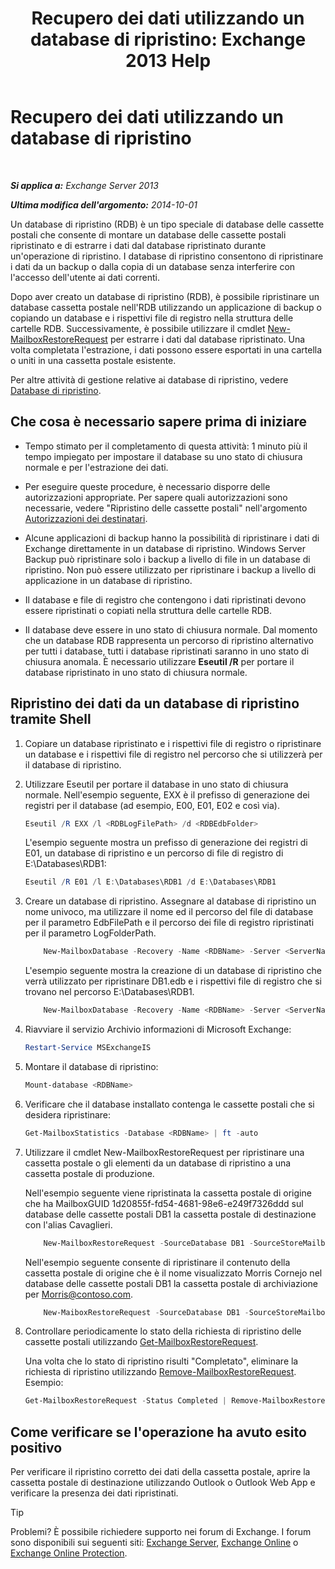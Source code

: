 ﻿---
title: 'Recupero dei dati utilizzando un database di ripristino: Exchange 2013 Help'
TOCTitle: Recupero dei dati utilizzando un database di ripristino
ms:assetid: d64c18e7-16af-4bd8-a5c5-01206984d4d1
ms:mtpsurl: https://technet.microsoft.com/it-it/library/Ee332351(v=EXCHG.150)
ms:contentKeyID: 50481782
ms.date: 05/22/2018
mtps_version: v=EXCHG.150
ms.translationtype: MT
---

# Recupero dei dati utilizzando un database di ripristino

 

_**Si applica a:** Exchange Server 2013_

_**Ultima modifica dell'argomento:** 2014-10-01_

Un database di ripristino (RDB) è un tipo speciale di database delle cassette postali che consente di montare un database delle cassette postali ripristinato e di estrarre i dati dal database ripristinato durante un'operazione di ripristino. I database di ripristino consentono di ripristinare i dati da un backup o dalla copia di un database senza interferire con l'accesso dell'utente ai dati correnti.

Dopo aver creato un database di ripristino (RDB), è possibile ripristinare un database cassetta postale nell'RDB utilizzando un applicazione di backup o copiando un database e i rispettivi file di registro nella struttura delle cartelle RDB. Successivamente, è possibile utilizzare il cmdlet [New-MailboxRestoreRequest](https://technet.microsoft.com/it-it/library/ff829875\(v=exchg.150\)) per estrarre i dati dal database ripristinato. Una volta completata l'estrazione, i dati possono essere esportati in una cartella o uniti in una cassetta postale esistente.

Per altre attività di gestione relative ai database di ripristino, vedere [Database di ripristino](recovery-databases-exchange-2013-help.md).

## Che cosa è necessario sapere prima di iniziare

  - Tempo stimato per il completamento di questa attività: 1 minuto più il tempo impiegato per impostare il database su uno stato di chiusura normale e per l'estrazione dei dati.

  - Per eseguire queste procedure, è necessario disporre delle autorizzazioni appropriate. Per sapere quali autorizzazioni sono necessarie, vedere "Ripristino delle cassette postali" nell'argomento [Autorizzazioni dei destinatari](recipients-permissions-exchange-2013-help.md).

  - Alcune applicazioni di backup hanno la possibilità di ripristinare i dati di Exchange direttamente in un database di ripristino. Windows Server Backup può ripristinare solo i backup a livello di file in un database di ripristino. Non può essere utilizzato per ripristinare i backup a livello di applicazione in un database di ripristino.

  - Il database e file di registro che contengono i dati ripristinati devono essere ripristinati o copiati nella struttura delle cartelle RDB.

  - Il database deve essere in uno stato di chiusura normale. Dal momento che un database RDB rappresenta un percorso di ripristino alternativo per tutti i database, tutti i database ripristinati saranno in uno stato di chiusura anomala. È necessario utilizzare **Eseutil /R** per portare il database ripristinato in uno stato di chiusura normale.

## Ripristino dei dati da un database di ripristino tramite Shell

1.  Copiare un database ripristinato e i rispettivi file di registro o ripristinare un database e i rispettivi file di registro nel percorso che si utilizzerà per il database di ripristino.

2.  Utilizzare Eseutil per portare il database in uno stato di chiusura normale. Nell'esempio seguente, EXX è il prefisso di generazione dei registri per il database (ad esempio, E00, E01, E02 e così via).
    
    ```powershell
    Eseutil /R EXX /l <RDBLogFilePath> /d <RDBEdbFolder>
    ```
    
    L'esempio seguente mostra un prefisso di generazione dei registri di E01, un database di ripristino e un percorso di file di registro di E:\\Databases\\RDB1:
    
    ```powershell
    Eseutil /R E01 /l E:\Databases\RDB1 /d E:\Databases\RDB1
    ```

3.  Creare un database di ripristino. Assegnare al database di ripristino un nome univoco, ma utilizzare il nome ed il percorso del file di database per il parametro EdbFilePath e il percorso dei file di registro ripristinati per il parametro LogFolderPath.
    ```powershell
        New-MailboxDatabase -Recovery -Name <RDBName> -Server <ServerName> -EdbFilePath <RDBPathandFileName> -LogFolderPath <LogFilePath>
    ```
    L'esempio seguente mostra la creazione di un database di ripristino che verrà utilizzato per ripristinare DB1.edb e i rispettivi file di registro che si trovano nel percorso E:\\Databases\\RDB1.
    ```powershell
        New-MailboxDatabase -Recovery -Name <RDBName> -Server <ServerName> -EdbFilePath "E:\Databases\RDB1\DB1.EDB" -LogFolderPath "E:\Databases\RDB1"
    ```
4.  Riavviare il servizio Archivio informazioni di Microsoft Exchange:
    
    ```powershell
    Restart-Service MSExchangeIS
    ```

5.  Montare il database di ripristino:
    
    ```powershell
    Mount-database <RDBName>
    ```

6.  Verificare che il database installato contenga le cassette postali che si desidera ripristinare:
    
    ```powershell
    Get-MailboxStatistics -Database <RDBName> | ft -auto
    ```

7.  Utilizzare il cmdlet New-MailboxRestoreRequest per ripristinare una cassetta postale o gli elementi da un database di ripristino a una cassetta postale di produzione.
    
    Nell'esempio seguente viene ripristinata la cassetta postale di origine che ha MailboxGUID 1d20855f-fd54-4681-98e6-e249f7326ddd sul database delle cassette postali DB1 la cassetta postale di destinazione con l'alias Cavaglieri.
    ```powershell
        New-MailboxRestoreRequest -SourceDatabase DB1 -SourceStoreMailbox 1d20855f-fd54-4681-98e6-e249f7326ddd -TargetMailbox Morris
    ```
    Nell'esempio seguente consente di ripristinare il contenuto della cassetta postale di origine che è il nome visualizzato Morris Cornejo nel database delle cassette postali DB1 la cassetta postale di archiviazione per Morris@contoso.com.
    ```powershell
        New-MaiboxRestoreRequest -SourceDatabase DB1 -SourceStoreMailbox "Morris Cornejo" -TargetMailbox Morris@contoso.com -TargetIsArchive
    ```
8.  Controllare periodicamente lo stato della richiesta di ripristino delle cassette postali utilizzando [Get-MailboxRestoreRequest](https://technet.microsoft.com/it-it/library/ff829907\(v=exchg.150\)).
    
    Una volta che lo stato di ripristino risulti "Completato", eliminare la richiesta di ripristino utilizzando [Remove-MailboxRestoreRequest](https://technet.microsoft.com/it-it/library/ff829910\(v=exchg.150\)). Esempio:
    
    ```powershell
    Get-MailboxRestoreRequest -Status Completed | Remove-MailboxRestoreRequest
    ```

## Come verificare se l'operazione ha avuto esito positivo

Per verificare il ripristino corretto dei dati della cassetta postale, aprire la cassetta postale di destinazione utilizzando Outlook o Outlook Web App e verificare la presenza dei dati ripristinati.


> [!TIP]
> Problemi? È possibile richiedere supporto nei forum di Exchange. I forum sono disponibili sui seguenti siti: <A href="https://go.microsoft.com/fwlink/p/?linkid=60612">Exchange Server</A>, <A href="https://go.microsoft.com/fwlink/p/?linkid=267542">Exchange Online</A> o <A href="https://go.microsoft.com/fwlink/p/?linkid=285351">Exchange Online Protection</A>.


